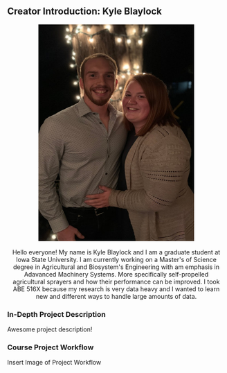 ## Creator Introduction: Kyle Blaylock

<p align="center">
  <img width="360" height="500" src="https://github.com/blaylock08/Blaylock_516X_Project/blob/master/IMG_0303.jpg">
</p>

<div align="center">
  
Hello everyone! My name is Kyle Blaylock and I am a graduate student at Iowa State University. I am currently working on a Master's of Science degree in Agricultural and Biosystem's Engineering with am emphasis in Adavanced Machinery Systems. More specifically self-propelled agricultural sprayers and how their performance can be improved. I took ABE 516X because my research is very data heavy and I wanted to learn new and different ways to handle large amounts of data.

</div>

### In-Depth Project Description
  
Awesome project description!

### Course Project Workflow

<p align="center">

Insert Image of Project Workflow

</p>
